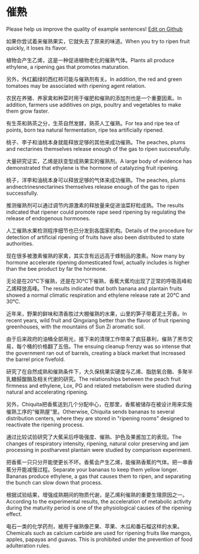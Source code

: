 # 催熟

Please help us improve the quality of example sentences! [Edit on Github](https://github.com/jiyushe/jiyu-example-sentence-source/blob/main/chinese/cuishu.md)

<p><span class="chinese">如果你尝试着来催熟果实，它就失去了原来的味道。</span><span class="english">When you try to ripen fruit quickly, it loses its flavor.</span></p>

<p><span class="chinese">植物会产生乙烯，这是一种促进植物老化的催熟气体。</span><span class="english">Plants all produce ethylene, a ripening gas that promotes maturation.</span></p>

<p><span class="chinese">另外，外红瓤绿的西红柿可能与催熟剂有关。</span><span class="english">In addition, the red and green tomatoes may be associated with ripening agent relation.</span></p>

<p><span class="chinese">农民在养猪、养家禽和种菜时用于催肥和催熟的添加剂也是一个重要因素。</span><span class="english">In addition, farmers use additives on pigs, poultry and vegetables to make them grow faster.</span></p>

<p><span class="chinese">有生茶和熟茶之分，生茶自然发酵，熟茶人工催熟。</span><span class="english">For tea and ripe tea of points, born tea natural fermentation, ripe tea artificially ripened.</span></p>

<p><span class="chinese">桃子、李子和油桃本身就能释放足够的其他来成功催熟。</span><span class="english">The peaches, plums and nectarines themselves release enough of the gas to ripen successfully.</span></p>

<p><span class="chinese">大量研究证实，乙烯是跃变型成熟果实的催熟剂。</span><span class="english">A large body of evidence has demonstrated that ethylene is the hormone of catalyzing fruit ripening.</span></p>

<p><span class="chinese">桃子，洋李和油桃本身可以释放足够的气体来成功催熟。</span><span class="english">The peaches, plums andnectrinesnectarines themselves release enough of the gas to ripen successfully.</span></p>

<p><span class="chinese">推测催熟剂可以通过调节内源激素的释放量来促进油菜籽粒成熟。</span><span class="english">The results indicated that ripener could promote rape seed ripening by regulating the release of endogenous hormones.</span></p>

<p><span class="chinese">人工催熟水果检测程序细节也已分发到各国家机构。</span><span class="english">Details of the procedure for detection of artificial ripening of fruits have also been distributed to state authorities.</span></p>

<p><span class="chinese">现在很多被激素催熟的家禽，其实含有远远高于蜂制品的激素。</span><span class="english">Now many by hormone accelerate ripening domesticated fowl, actually includes is higher than the bee product by far the hormone.</span></p>

<p><span class="chinese">无论是在20℃下催熟，还是在30℃下催熟，香蕉大蕉均出现了正常的呼吸高峰和乙烯释放高峰。</span><span class="english">The results indicated that both banana and plantain fruits showed a normal climatic respiration and ethylene release rate at 20℃ and 30℃.</span></p>

<p><span class="chinese">近年来，野果的鲜味和清香胜过大棚催熟的水果，山里的笋子带着泥土芳香。</span><span class="english">In recent years, wild fruit and Qingxiang better than the flavor of fruit ripening greenhouses, with the mountains of Sun Zi aromatic soil.</span></p>

<p><span class="chinese">由于后来政府的油桶全部用光，接下来的清理工作带来了疯狂暴利，催熟了黑市交易，每个桶的价格翻了五倍。</span><span class="english">The ensuing cleanup frenzy was so intense that the government ran out of barrels, creating a black market that increased the barrel price fivefold.</span></p>

<p><span class="chinese">研究了在自然成熟和催熟条件下，大久保桃果实硬度与乙烯、脂肪氧合酶、多聚半乳糖醛酸酶及相关代谢的研究。</span><span class="english">The relationships between the peach fruit firmness and ethylene, Lox, PG and related metabolism were studied during natural and accelerating ripening.</span></p>

<p><span class="chinese">另外，Chiquita把香蕉送到几个分配中心，在那里，香蕉被储存在被设计用来实施催熟工序的“催熟屋”里。</span><span class="english">Otherwise, Chiquita sends bananas to several distribution centers, where they are stored in "ripening rooms" designed to reactivate the ripening process.</span></p>

<p><span class="chinese">通过比较试验研究了大蕉采后呼吸强度、催熟、护色及果酱加工的表现。</span><span class="english">The changes of respiratory intensity, ripening, natural color preserving and jam processing in postharvest plantain were studied by comparison experiment.</span></p>

<p><span class="chinese">把香蕉一只只分开能使更长不坏。香蕉会产生乙烯，能催熟香蕉的气体。把一串香蕉分开能减慢过程。</span><span class="english">Separate your bananas to keep them yellow longer. Bananas produce ethylene, a gas that causes them to ripen, and separating the bunch can slow down that process.</span></p>

<p><span class="chinese">根据试验结果，增强成熟期间的物质代谢，是乙烯利催熟的重要生理原因之一。</span><span class="english">According to the experimental results, the acceleration of metabolic activity during the maturity period is one of the physiological causes of the ripening effect.</span></p>

<p><span class="chinese">电石一类的化学药剂，被用于催熟像芒果、苹果、木瓜和番石榴这样的水果。</span><span class="english">Chemicals such as calcium carbide are used for ripening fruits like mangos, apples, papayas and guavas. This is prohibited under the prevention of food adulteration rules.</span></p>

